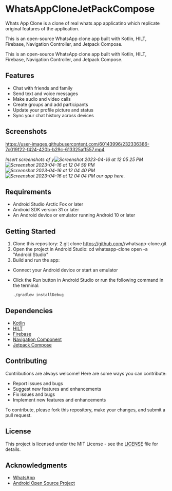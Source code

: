 # WhatsAppCloneJetPackCompose



Whats App Clone is a clone of real whats app applicatino which replicate original features of the application. 

This is an open-source WhatsApp clone app built with Kotlin, HILT, Firebase, Navigation Controller, and Jetpack Compose.

This is an open-source WhatsApp clone app built with Kotlin, HILT, Firebase, Navigation Controller, and Jetpack Compose.

## Features

- Chat with friends and family
- Send text and voice messages
- Make audio and video calls
- Create groups and add participants
- Update your profile picture and status
- Sync your chat history across devices

## Screenshots


https://user-images.githubusercontent.com/60143996/232336386-7c019f22-f424-420b-b29c-613325aff557.mp4


_Insert screenshots of y![Screenshot 2023-04-16 at 12 05 25 PM](https://user-images.githubusercontent.com/60143996/232336417-6f13a277-cbfa-4337-9ba9-8cee5b4953a0.png)
![Screenshot 2023-04-16 at 12 04 59 PM](https://user-images.githubusercontent.com/60143996/232336418-6a9e50cb-622a-4976-a3d2-12de04b9055d.png)
![Screenshot 2023-04-16 at 12 04 40 PM](https://user-images.githubusercontent.com/60143996/232336420-b33c55b3-ef46-434f-bb58-ec082878124b.png)
![Screenshot 2023-04-16 at 12 04 04 PM](https://user-images.githubusercontent.com/60143996/232336421-ae2b0336-f9d0-4dec-8a99-645eef826d82.png)
our app here._

## Requirements

- Android Studio Arctic Fox or later
- Android SDK version 31 or later
- An Android device or emulator running Android 10 or later

## Getting Started

1. Clone this repository:
2.git clone https://github.com/<your-username>/whatsapp-clone.git
3. Open the project in Android Studio:
   cd whatsapp-clone
   open -a "Android Studio"
4.  Build and run the app:

- Connect your Android device or start an emulator
- Click the Run button in Android Studio or run the following command in the terminal:

  ```
  ./gradlew installDebug
  ```

## Dependencies

- [Kotlin](https://kotlinlang.org/)
- [HILT](https://dagger.dev/hilt/)
- [Firebase](https://firebase.google.com/)
- [Navigation Component](https://developer.android.com/guide/navigation/navigation-getting-started)
- [Jetpack Compose](https://developer.android.com/jetpack/compose)

## Contributing

Contributions are always welcome! Here are some ways you can contribute:

- Report issues and bugs
- Suggest new features and enhancements
- Fix issues and bugs
- Implement new features and enhancements

To contribute, please fork this repository, make your changes, and submit a pull request.

## License

This project is licensed under the MIT License - see the [LICENSE](LICENSE) file for details.

## Acknowledgments

- [WhatsApp](https://www.whatsapp.com/)
- [Android Open Source Project](https://source.android.com/)
